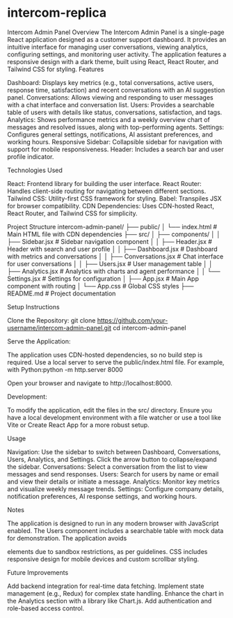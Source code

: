 # intercom-replica
Intercom Admin Panel
Overview
The Intercom Admin Panel is a single-page React application designed as a customer support dashboard. It provides an intuitive interface for managing user conversations, viewing analytics, configuring settings, and monitoring user activity. The application features a responsive design with a dark theme, built using React, React Router, and Tailwind CSS for styling.
Features

Dashboard: Displays key metrics (e.g., total conversations, active users, response time, satisfaction) and recent conversations with an AI suggestion panel.
Conversations: Allows viewing and responding to user messages with a chat interface and conversation list.
Users: Provides a searchable table of users with details like status, conversations, satisfaction, and tags.
Analytics: Shows performance metrics and a weekly overview chart of messages and resolved issues, along with top-performing agents.
Settings: Configures general settings, notifications, AI assistant preferences, and working hours.
Responsive Sidebar: Collapsible sidebar for navigation with support for mobile responsiveness.
Header: Includes a search bar and user profile indicator.

Technologies Used

React: Frontend library for building the user interface.
React Router: Handles client-side routing for navigating between different sections.
Tailwind CSS: Utility-first CSS framework for styling.
Babel: Transpiles JSX for browser compatibility.
CDN Dependencies: Uses CDN-hosted React, React Router, and Tailwind CSS for simplicity.

Project Structure
intercom-admin-panel/
├── public/
│   └── index.html         # Main HTML file with CDN dependencies
├── src/
│   ├── components/
│   │   ├── Sidebar.jsx    # Sidebar navigation component
│   │   ├── Header.jsx     # Header with search and user profile
│   │   ├── Dashboard.jsx  # Dashboard with metrics and conversations
│   │   ├── Conversations.jsx # Chat interface for user conversations
│   │   ├── Users.jsx      # User management table
│   │   ├── Analytics.jsx  # Analytics with charts and agent performance
│   │   └── Settings.jsx   # Settings for configuration
│   ├── App.jsx            # Main App component with routing
│   └── App.css            # Global CSS styles
├── README.md              # Project documentation

Setup Instructions

Clone the Repository:
git clone https://github.com/your-username/intercom-admin-panel.git
cd intercom-admin-panel


Serve the Application:

The application uses CDN-hosted dependencies, so no build step is required.
Use a local server to serve the public/index.html file. For example, with Python:python -m http.server 8000


Open your browser and navigate to http://localhost:8000.


Development:

To modify the application, edit the files in the src/ directory.
Ensure you have a local development environment with a file watcher or use a tool like Vite or Create React App for a more robust setup.



Usage

Navigation: Use the sidebar to switch between Dashboard, Conversations, Users, Analytics, and Settings. Click the arrow button to collapse/expand the sidebar.
Conversations: Select a conversation from the list to view messages and send responses.
Users: Search for users by name or email and view their details or initiate a message.
Analytics: Monitor key metrics and visualize weekly message trends.
Settings: Configure company details, notification preferences, AI response settings, and working hours.

Notes

The application is designed to run in any modern browser with JavaScript enabled.
The Users component includes a searchable table with mock data for demonstration.
The application avoids <form> elements due to sandbox restrictions, as per guidelines.
CSS includes responsive design for mobile devices and custom scrollbar styling.

Future Improvements

Add backend integration for real-time data fetching.
Implement state management (e.g., Redux) for complex state handling.
Enhance the chart in the Analytics section with a library like Chart.js.
Add authentication and role-based access control.

